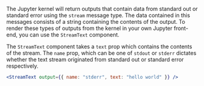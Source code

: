 The Jupyter kernel will return outputs that contain data from standard out or standard error using the `stream` message type. The data contained in this messages consists of a string containing the contents of the output. To render these types of outputs from the kernel in your own Jupyter front-end, you can use the `StreamText` component.

The `StreamText` component takes a `text` prop which contains the contents of the stream. The `name` prop, which can be one of `stdout` or `stderr` dictates whether the text stream originated from standard out or standard error respectively.

```jsx
<StreamText output={{ name: "stderr", text: "hello world" }} />
```
